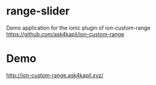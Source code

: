 # range-slider

Demo application for the ionic plugin of ion-custom-range https://github.com/ask4kapil/ion-custom-range 
# Demo
http://ion-custom-range.ask4kapil.xyz/
